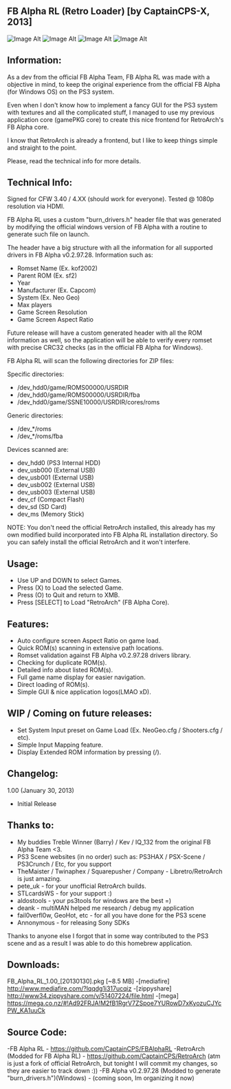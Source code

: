 FB Alpha RL (Retro Loader) [by CaptainCPS-X, 2013]
----------------------------------------------------

![Image Alt](http://i1341.photobucket.com/albums/o751/CaptainCPS-X/ICON0_zps2c5f3318.png)
![Image Alt](http://i1341.photobucket.com/albums/o751/CaptainCPS-X/PIC1_small_zps511df5d7.png)
![Image Alt](http://i1341.photobucket.com/albums/o751/CaptainCPS-X/RetroArchPS3_3_zpse94767dd.png)
![Image Alt](http://i1341.photobucket.com/albums/o751/CaptainCPS-X/RetroArchPS3_4_zps2b722e7d.png)

Information:
----------------------------------------------------

As a dev from the official FB Alpha Team, 
FB Alpha RL was made with a objective in mind, to
keep the original experience from the official
FB Alpha (for Windows OS) on the PS3 system.

Even when I don't know how to implement a fancy
GUI for the PS3 system with textures and all the 
complicated stuff, I managed to use my previous 
application core (gamePKG core) to create this 
nice frontend for RetroArch's FB Alpha core.

I know that RetroArch is already a frontend, but
I like to keep things simple and straight to the 
point.

Please, read the technical info for more details.

Technical Info:
----------------------------------------------------

Signed for CFW 3.40 / 4.XX (should work for everyone).
Tested @ 1080p resolution via HDMI.

FB Alpha RL uses a custom "burn_drivers.h" header file
that was generated by modifying the official windows
version of FB Alpha with a routine to generate such
file on launch.

The header have a big structure with all the information
for all supported drivers in FB Alpha v0.2.97.28.
Information such as: 

- Romset Name (Ex. kof2002)
- Parent ROM (Ex. sf2)
- Year
- Manufacturer (Ex. Capcom)
- System (Ex. Neo Geo)
- Max players
- Game Screen Resolution
- Game Screen Aspect Ratio

Future release will have a custom generated header with 
all the ROM information as well, so the application will 
be able to verify every romset with precise CRC32 checks 
(as in the official FB Alpha for Windows).

FB Alpha RL will scan the following directories
for ZIP files:

Specific directories:

- /dev_hdd0/game/ROMS00000/USRDIR
- /dev_hdd0/game/ROMS00000/USRDIR/fba
- /dev_hdd0/game/SSNE10000/USRDIR/cores/roms

Generic directories:

- /dev_*/roms
- /dev_*/roms/fba

Devices scanned are:

- dev_hdd0 (PS3 Internal HDD)
- dev_usb000 (External USB)
- dev_usb001 (External USB)
- dev_usb002 (External USB)
- dev_usb003 (External USB)
- dev_cf (Compact Flash)
- dev_sd (SD Card)
- dev_ms (Memory Stick)

NOTE: You don't need the official RetroArch installed,
this already has my own modified build incorporated
into FB Alpha RL installation directory. So you can safely
install the official RetroArch and it won't interfere.

Usage:
----------------------------------------------------

- Use UP and DOWN to select Games.
- Press (X) to Load the selected Game.
- Press (O) to Quit and return to XMB.
- Press [SELECT] to Load "RetroArch" (FB Alpha Core).

Features:
----------------------------------------------------

- Auto configure screen Aspect Ratio on game load.
- Quick ROM(s) scanning in extensive path locations.
- Romset validation against FB Alpha v0.2.97.28 drivers library.
- Checking for duplicate ROM(s).
- Detailed info about listed ROM(s).
- Full game name display for easier navigation.
- Direct loading of ROM(s).
- Simple GUI & nice application logos(LMAO xD).

WIP / Coming on future releases:
----------------------------------------------------

- Set System Input preset on Game Load (Ex. NeoGeo.cfg / Shooters.cfg / etc).
- Simple Input Mapping feature.
- Display Extended ROM information by pressing (/\).

Changelog:
----------------------------------------------------

1.00 (January 30, 2013)

- Initial Release

Thanks to:
----------------------------------------------------
 - My buddies Treble Winner (Barry) / Kev / IQ_132 from the original FB Alpha Team <3.
 - PS3 Scene websites (in no order) such as: PS3HAX / PSX-Scene / PS3Crunch / Etc, for you support 
 - TheMaister / Twinaphex / Squarepusher / Company - Libretro/RetroArch is just amazing.
 - pete_uk - for your unofficial RetroArch builds.
 - STLcardsWS - for your support :)
 - aldostools - your ps3tools for windows are the best =)
 - deank - multiMAN helped me research / debug my application
 - fail0verfl0w, GeoHot, etc - for all you have done for the PS3 scene  
 - Annonymous - for releasing Sony SDKs
 
 Thanks to anyone else I forgot that in some way contributed
 to the PS3 scene and as a result I was able to do this 
 homebrew application.

Downloads:
----------------------------------------------------

FB_Alpha_RL_1.00_[20130130].pkg [~8.5 MB]
-[mediafire] http://www.mediafire.com/?lqqdg1i317ucqiz
-[zippyshare] http://www34.zippyshare.com/v/51407224/file.html
-[mega] https://mega.co.nz/#!Ad92FRJA!M2fB1RgrV7ZSpoe7YURowD7xKyozuCJYcPW_KA1uuCk

Source Code:
----------------------------------------------------

-FB Alpha RL - https://github.com/CaptainCPS/FBAlphaRL
-RetroArch (Modded for FB Alpha RL) - https://github.com/CaptainCPS/RetroArch (atm is just a fork of official RetroArch, but tonight I will commit my changes, so they are easier to track down :))
-FB Alpha v0.2.97.28 (Modded to generate "burn_drivers.h")(Windows) - (coming soon, Im organizing it now)

